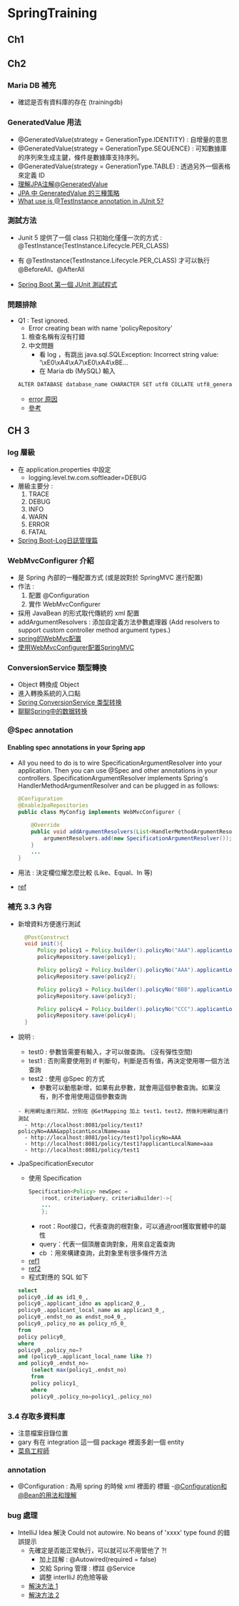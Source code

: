 # SpringTraining

## Ch1 

## Ch2
### Maria DB 補充
- 確認是否有資料庫的存在 (trainingdb)

### GeneratedValue 用法
- @GeneratedValue(strategy = GenerationType.IDENTITY) : 自增量的意思
- @GeneratedValue(strategy = GenerationType.SEQUENCE) : 可知數據庫的序列來生成主鍵，條件是數據庫支持序列。
- @GeneratedValue(strategy = GenerationType.TABLE) : 透過另外一個表格來定義 ID
- [理解JPA注解@GeneratedValue](https://blog.csdn.net/canot/article/details/51455967)
- [JPA 中 GeneratedValue 的三種策略](https://medium.com/@BalicantaYao/jpa-%E4%B8%AD-generatedvalue-%E7%9A%84%E4%B8%89%E7%A8%AE%E7%AD%96%E7%95%A5-bedebf1c076d)
- [What use is @TestInstance annotation in JUnit 5?](https://stackoverflow.com/questions/52551718/what-use-is-testinstance-annotation-in-junit-5)

### 測試方法
- Junit 5 提供了一個 class 只初始化僅僅一次的方式 : @TestInstance(TestInstance.Lifecycle.PER_CLASS)
- 有 @TestInstance(TestInstance.Lifecycle.PER_CLASS) 才可以執行 @BeforeAll、@AfterAll

- [Spring Boot 第一個 JUnit 測試程式](https://ithelp.ithome.com.tw/articles/10250569?sc=rss.iron)

### 問題排除
- Q1 : Test ignored.
  - Error creating bean with name 'policyRepository'
  1. 檢查名稱有沒有打錯
  2. 中文問題
     - 看 log ，有跳出 java.sql.SQLException: Incorrect string value: '\xE0\xA4\xA7\xE0\xA4\xBE...
     - 在 Maria db (MySQL) 輸入
    ```xml
    ALTER DATABASE database_name CHARACTER SET utf8 COLLATE utf8_general_ci;
     ```
    - [error 原因](https://stackoverflow.com/questions/44588055/spring-boot-cant-save-unicode-string-in-mysql-using-spring-data-jpa)
    - [參考](https://www.jinnsblog.com/2018/01/mariadb-garbled.html)
  

## CH 3
### log 層級
- 在 application.properties 中設定
  - logging.level.tw.com.softleader=DEBUG
- 層級主要分 :
  1. TRACE
  2. DEBUG
  3. INFO
  4. WARN
  5. ERROR
  6. FATAL  
- [Spring Boot-Log日誌管理篇](https://ithelp.ithome.com.tw/articles/10195479)    

### WebMvcConfigurer 介紹
- 是 Spring 內部的一種配置方式 (或是說對於 SpringMVC 進行配置)
- 作法 : 
  1. 配置 @Configuration
  2. 實作 WebMvcConfigurer
- 採用 JavaBean 的形式取代傳統的 xml 配置
- addArgumentResolvers : 添加自定義方法參數處理器 (Add resolvers to support custom controller method argument types.)
- [spring的WebMvc配置](https://zhuanlan.zhihu.com/p/146167716)
- [使用WebMvcConfigurer配置SpringMVC](https://blog.csdn.net/qq877728715/article/details/110678656)

### ConversionService 類型轉換
- Object 轉換成 Object
- 進入轉換系統的入口點
- [Spring ConversionService 类型转换](https://www.cnblogs.com/binarylei/p/10263581.html)
- [聊聊Spring中的数据转换](https://blog.csdn.net/f641385712/article/details/90702928)

### @Spec annotation
#### Enabling spec annotations in your Spring app
- All you need to do is to wire SpecificationArgumentResolver into your application. 
  Then you can use @Spec and other annotations in your controllers. 
  SpecificationArgumentResolver implements Spring's HandlerMethodArgumentResolver and can be plugged in as follows:
  ```java
  @Configuration
  @EnableJpaRepositories
  public class MyConfig implements WebMvcConfigurer {
  
      @Override
      public void addArgumentResolvers(List<HandlerMethodArgumentResolver> argumentResolvers) {
          argumentResolvers.add(new SpecificationArgumentResolver());
      }
      ...
  }
  ```
- 用法 : 決定欄位耀怎麼比較 (Like、Equal、In 等)
  
- [ref](https://github.com/tkaczmarzyk/specification-arg-resolver)


### 補充 3.3 內容
- 新增資料方便進行測試
  ```java
    @PostConstruct
    void init(){
        Policy policy1 = Policy.builder().policyNo("AAA").applicantLocalName("aaa").build();
        policyRepository.save(policy1);

        Policy policy2 = Policy.builder().policyNo("AAA").applicantLocalName("bbb").build();
        policyRepository.save(policy2);

        Policy policy3 = Policy.builder().policyNo("BBB").applicantLocalName("aaacc").build();
        policyRepository.save(policy3);

        Policy policy4 = Policy.builder().policyNo("CCC").applicantLocalName("ccc").build();
        policyRepository.save(policy4);
    }
  
- 說明 : 
  - test0 : 參數皆需要有輸入，才可以做查詢。 (沒有彈性空間)
  - test1 : 否則需要使用到 if 判斷句，判斷是否有值，再決定使用哪一個方法查詢
  - test2 : 使用 @Spec 的方式
    - 參數可以動態新增，如果有此參數，就會用這個參數查詢。如果沒有，則不會用使用這個參數查詢
   
  ```
  - 利用網址進行測試，分別在 @GetMapping 加上 test1，test2，然後利用網址進行測試
    - http://localhost:8081/policy/test1?policyNo=AAA&applicantLocalName=aaa
    - http://localhost:8081/policy/test1?policyNo=AAA
    - http://localhost:8081/policy/test1?applicantLocalName=aaa
    - http://localhost:8081/policy/test1

- JpaSpecificationExecutor<T>
  - 使用 Specification
    ```java
    Specification<Policy> newSpec = 
        (root, criteriaQuery, criteriaBuilder)->{
        ...
        };
    ```
    - root：Root接口，代表查詢的根對象，可以通過root獲取實體中的屬性
    - query：代表一個頂層查詢對象，用來自定義查詢 
    - cb ：用來構建查詢，此對象里有很多條件方法
  - [ref1](https://kknews.cc/zh-tw/code/oeo6pp6.html)
  - [ref2](https://zh.codeprj.com/blog/b1ea451.html)
  - 程式對應的 SQL 如下
  ```sql
  select 
  policy0_.id as id1_0_, 
  policy0_.applicant_idno as applican2_0_, 
  policy0_.applicant_local_name as applican3_0_, 
  policy0_.endst_no as endst_no4_0_, 
  policy0_.policy_no as policy_n5_0_ 
  from 
  policy policy0_ 
  where 
  policy0_.policy_no=? 
  and (policy0_.applicant_local_name like ?) 
  and policy0_.endst_no=
      (select max(policy1_.endst_no) 
      from 
      policy policy1_ 
      where 
      policy0_.policy_no=policy1_.policy_no)
  ```
### 3.4 存取多資料庫
- 注意檔案目錄位置
- gary 有在 integration 這一個 package 裡面多創一個 entity
- [菜鳥工程師](https://matthung0807.blogspot.com/2019/09/spring-data-jpa-multiple-datasource.html)


### annotation
- @Configuration : 為用 spring 的時候 xml 裡面的 <beans> 標籤
-[@Configuration和@Bean的用法和理解](https://blog.csdn.net/u012260707/article/details/52021265)
  
### bug 處理
- IntelliJ Idea 解決 Could not autowire. No beans of 'xxxx' type found 的錯誤提示
  - 先確定是否能正常執行，可以就可以不用管他了 ?!
    - 加上註解 : @Autowired(required = false)
    - 交給 Spring 管理 : 標註 @Service
    - 調整 interlliJ 的危險等級
  - [解決方法 1](https://www.itread01.com/content/1547060884.html)
  - [解決方法 2](https://blog.csdn.net/Hello_World_QWP/article/details/114923905)
